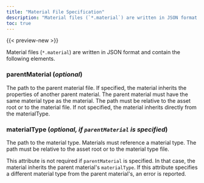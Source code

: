 ```yaml
---
title: "Material File Specification"
description: "Material files (`*.material`) are written in JSON format and contain the following elements."
toc: true
---
```


{{< preview-new >}}

Material files (`*.material`) are written in JSON format and contain the following elements.

### **parentMaterial** (*optional*)  
The path to the parent material file. If specified, the material inherits the properties of another parent material. The parent material must have the same material type as the material. The path must be relative to the asset root or to the material file. If not specified, the material inherits directly from the materialType. 

### **materialType** (*optional, if `parentMaterial` is specified*)  
The path to the material type. Materials must reference a material type. The path must be relative to the asset root or to the material type file.

This attribute is not required if `parentMaterial` is specified. In that case, the material inherits the parent material's `materialType`. If this attribute specifies a different material type from the parent material's, an error is reported.
